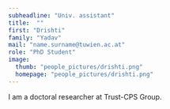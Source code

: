```yaml
---
subheadline: "Univ. assistant"
title:  ""
first: "Drishti"
family: "Yadav"
mail: "name.surname@tuwien.ac.at"
role: "PhD Student"
image:
  thumb: "people_pictures/drishti.png"
  homepage: "people_pictures/drishti.png"
---
```


<!--more-->

I am a doctoral researcher at Trust-CPS Group.

